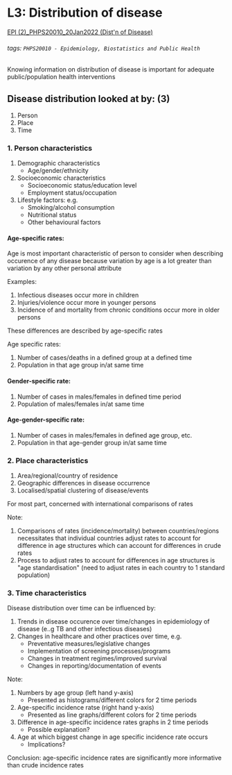 # L3: Distribution of disease
[EPI (2)_PHPS20010_20Jan2022 (Dist'n of Disease)](https://brightspace.ucd.ie/d2l/le/content/158326/viewContent/1831749/View)
###### tags: `PHPS20010 - Epidemiology, Biostatistics and Public Health`

Knowing information on distribution of disease is important for adequate public/population health interventions

## Disease distribution looked at by: (3)
1. Person
2. Place
3. Time

### 1. Person characteristics
1. Demographic characteristics
    - Age/gender/ethnicity
2. Socioeconomic characteristics
    - Socioeconomic status/education level
    - Employment status/occupation
3. Lifestyle factors: e.g.
    - Smoking/alcohol consumption
    - Nutritional status
    - Other behavioural factors

#### Age-specific rates:
Age is most important characteristic of person to consider when describing occurence of any disease because variation by age is a lot greater than variation by any other personal attribute

Examples:
1. Infectious diseases occur more in children
2. Injuries/violence occur more in younger persons
3. Incidence of and mortality from chronic conditions occur more in older persons

These differences are described by age-specific rates

Age specific rates:
1. Number of cases/deaths in a defined group at a defined time
2. Population in that age group in/at same time

#### Gender-specific rate:
1. Number of cases in males/females in defined time period
2. Population of males/females in/at same time

#### Age-gender-specific rate:
1. Number of cases in males/females in defined age group, etc.
2. Population in that age-gender group in/at same time

### 2. Place characteristics
1. Area/regional/country of residence
2. Geographic differences in disease occurrence
3. Localised/spatial clustering of disease/events

For most part, concerned with international comparisons of rates

Note: 
1. Comparisons of rates (incidence/mortality) between countries/regions necessitates that individual countries adjust rates to account for difference in age structures which can account for differences in crude rates
2. Process to adjust rates to account for differences in age structures is "age standardisation" (need to adjust rates in each country to 1 standard population)

### 3. Time characteristics
Disease distribution over time can be influenced by:
1. Trends in disease occurence over time/changes in epidemiology of disease (e..g TB and other infectious diseases)
2. Changes in healthcare and other practices over time, e.g. 
    - Preventative measures/legislative changes
    - Implementation of screening processes/programs
    - Changes in treatment regimes/improved survival
    - Changes in reporting/documentation of events

Note:
1. Numbers by age group (left hand y-axis)
    - Presented as histograms/different colors for 2 time periods
2. Age-specific incidence ratse (right hand y-axis)
    - Presented as line graphs/different colors for 2 time periods
3. Difference in age-specific incidence rates graphs in 2 time periods
    - Possible explanation?
4. Age at which biggest change in age specific incidence rate occurs
    - Implications?

Conclusion: age-specific incidence rates are significantly more informative than crude incidence rates

